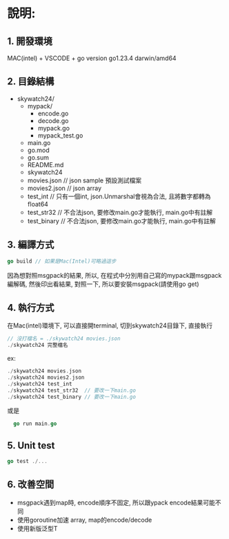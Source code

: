 # 說明: 

## 1. 開發環境 

MAC(intel) + VSCODE + go version go1.23.4 darwin/amd64

## 2. 目錄結構

* skywatch24/  
  * mypack/
    * encode.go  
    * decode.go  
    * mypack.go
    * mypack_test.go  
  * main.go  
  * go.mod  
  * go.sum  
  * README.md  
  * skywatch24  
  * movies.json  // json sample 預設測試檔案  
  * movies2.json // json array  
  * test_int  // 只有一個int, json.Unmarshal會視為合法, 且將數字都轉為float64  
  * test_str32 // 不合法json, 要修改main.go才能執行, main.go中有註解  
  * test_binary // 不合法json, 要修改main.go才能執行, main.go中有註解  

## 3. 編譯方式

```go
go build // 如果是Mac(Intel)可略過這步
```

因為想對照msgpack的結果, 所以, 在程式中分別用自己寫的mypack跟msgpack編解碼, 然後印出看結果, 對照一下, 所以要安裝msgpack(請使用go get)
    
## 4. 執行方式

在Mac(intel)環境下, 可以直接開terminal, 切到skywatch24目錄下, 直接執行 

```go
// 沒打檔名 = ./skywatch24 movies.json
./skywatch24 完整檔名  
```
  ex:

```go
./skywatch24 movies.json  
./skywatch24 movies2.json  
./skywatch24 test_int  
./skywatch24 test_str32  // 要改一下main.go  
./skywatch24 test_binary // 要改一下main.go  
```

  或是  

```go
  go run main.go
```

## 5. Unit test

```go
go test ./...
```

## 6. 改善空間

* msgpack遇到map時, encode順序不固定, 所以跟ypack encode結果可能不同  
* 使用goroutine加速 array, map的encode/decode  
* 使用新版泛型T  
  